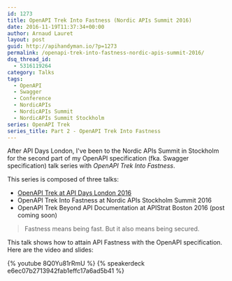 ```yaml
---
id: 1273
title: OpenAPI Trek Into Fastness (Nordic APIs Summit 2016)
date: 2016-11-19T11:37:34+00:00
author: Arnaud Lauret
layout: post
guid: http://apihandyman.io/?p=1273
permalink: /openapi-trek-into-fastness-nordic-apis-summit-2016/
dsq_thread_id:
  - 5316119264
category: Talks
tags:
  - OpenAPI
  - Swagger
  - Conference
  - NordicAPIs
  - NordicAPIs Summit
  - NordicAPIs Summit Stockholm
series: OpenAPI Trek
series_title: Part 2 - OpenAPI Trek Into Fastness
---
```

After API Days London, I've been to the Nordic APIs Summit in Stockholm for the second part of my OpenAPI specification (fka. Swagger specification) talk series with *OpenAPI Trek Into Fastness*.<!--more-->

This series is composed of three talks:

- [OpenAPI Trek at API Days London 2016](http://apihandyman.io/openapi-trek-api-days-london-2016/)
- OpenAPI Trek Into Fastness at Nordic APIs Stockholm Summit 2016
- OpenAPI Trek Beyond API Documentation at APIStrat Boston 2016 (post coming soon)

> Fastness means being fast.
> But it also means being secured.

This talk shows how to attain API Fastness with the OpenAPI specification. Here are the video and slides:

{% youtube 8Q0Yu81rRmU %}
{% speakerdeck e6ec07b2713942fab1effc17a6ad5b41 %}
